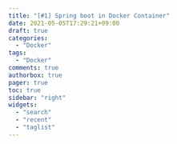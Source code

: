 ```yaml
---
title: "[#1] Spring boot in Docker Container"
date: 2021-05-05T17:29:21+09:00
draft: true
categories:
  - "Docker"
tags:
  - "Docker"
comments: true
authorbox: true
pager: true
toc: true
sidebar: "right"
widgets:
  - "search"
  - "recent"
  - "taglist"
---
```

